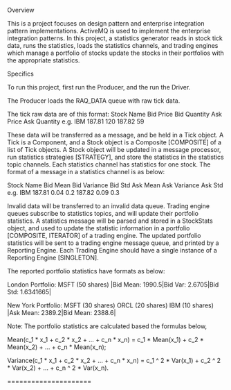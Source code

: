 Overview

This is a project focuses on design pattern and enterprise integration pattern implementations. ActiveMQ is used to implement the enterprise integration patterns. In this project, a statistics generator reads in stock tick data, runs the statistics, loads the statistics channels, and trading engines which manage a portfolio of stocks update the stocks in their portfolios with the appropriate statistics.Specifics

To run this project, first run the Producer, and the run the Driver.

The Producer loads the RAQ_DATA queue with raw tick data.
The tick raw data are of this format:Stock Name  Bid Price  Bid Quantity  Ask Price  Ask Quantitye.g.  IBM	 187.81 	120 	187.82 	59These data will be transferred as a message, and be held in a Tick object. A Tick is a Component, and a Stock object is a Composite [COMPOSITE] of a list of Tick objects. A Stock object will be updated in a message processor, run statistics strategies [STRATEGY], and store the statistics in the statistics topic channels. Each statistics channel has statistics for one stock. The format of a message in a statistics channel is as below:Stock Name  Bid Mean  Bid Variance  Bid Std  Ask Mean  Ask Variance  Ask Stde.g. IBM  187.81  0.04  0.2  187.82  0.09  0.3Invalid data will be transferred to an invalid data queue. Trading engine queues subscribe to statistics topics, and will update their portfolio statistics. A statistics message will be parsed and stored in a StockStats object, and used to update the statistic information in a portfolio [COMPOSITE, ITERATOR] of a trading engine. The updated portfolio statistics will be sent to a trading engine message queue, and printed by a Reporting Engine. Each Trading Engine should have a single instance of a Reporting Engine [SINGLETON].The reported portfolio statistics have formats as below:London Portfolio: MSFT (50 shares)|Bid Mean: 1990.5|Bid Var: 2.6705|Bid Std: 1.6341665|New York Portfolio: MSFT (30 shares)  ORCL (20 shares)  IBM (10 shares)|Ask Mean: 2389.2|Bid Mean: 2388.6|Note: The portfolio statistics are calculated based the formulas below,Mean(c_1 * x_1 + c_2 * x_2 + … + c_n * x_n) = c_1 * Mean(x_1) + c_2 * Mean(x_2) + … + c_n * Mean(x_n);Variance(c_1 * x_1 + c_2 * x_2 + … + c_n * x_n) = c_1 ^ 2 * Var(x_1) + c_2 ^ 2 * Var(x_2) + … + c_n ^ 2 * Var(x_n).


=====================
